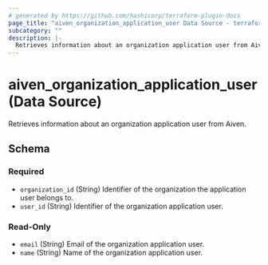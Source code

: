 ```yaml
---
# generated by https://github.com/hashicorp/terraform-plugin-docs
page_title: "aiven_organization_application_user Data Source - terraform-provider-aiven"
subcategory: ""
description: |-
  Retrieves information about an organization application user from Aiven.
---
```


# aiven_organization_application_user (Data Source)

Retrieves information about an organization application user from Aiven.



<!-- schema generated by tfplugindocs -->
## Schema

### Required

- `organization_id` (String) Identifier of the organization the application user belongs to.
- `user_id` (String) Identifier of the organization application user.

### Read-Only

- `email` (String) Email of the organization application user.
- `name` (String) Name of the organization application user.
